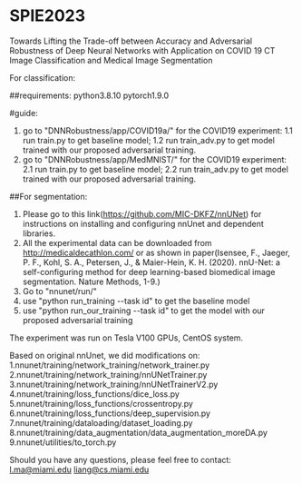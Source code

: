 # SPIE2023
Towards Lifting the Trade-off between Accuracy and Adversarial Robustness of Deep Neural Networks with Application on COVID 19 CT Image Classification and Medical Image Segmentation 

For classification:

##requirements:
python3.8.10
pytorch1.9.0


#guide:
1. go to "DNNRobustness/app/COVID19a/" for the COVID19 experiment:
1.1 run train.py to get baseline model;
1.2 run train_adv.py to get model trained with our proposed adversarial training.
2. go to "DNNRobustness/app/MedMNIST/" for the COVID19 experiment:
2.1 run train.py to get baseline model;
2.2 run train_adv.py to get model trained with our proposed adversarial training.

##For segmentation:

1. Please go to this link(https://github.com/MIC-DKFZ/nnUNet) for instructions on installing and configuring nnUnet and dependent libraries.
2. All the experimental data can be downloaded from http://medicaldecathlon.com/ or as shown in paper(Isensee, F., Jaeger, P. F., Kohl, S. A., Petersen, J., & Maier-Hein, K. H. (2020). nnU-Net: a self-configuring method 
for deep learning-based biomedical image segmentation. Nature Methods, 1-9.)
3. Go to "nnunet/run/"
4. use "python run_training --task id" to get the baseline model
5. use "python run_our_training --task id" to get the model with our proposed adversarial training

The experiment was run on Tesla V100 GPUs, CentOS system.

Based on original nnUnet, we did modifications on:
1.nnunet/training/network_training/network_trainer.py
2.nnunet/training/network_training/nnUNetTrainer.py
3.nnunet/training/network_training/nnUNetTrainerV2.py
4.nnunet/training/loss_functions/dice_loss.py
5.nnunet/training/loss_functions/crossentropy.py
6.nnunet/training/loss_functions/deep_supervision.py
7.nnunet/training/dataloading/dataset_loading.py
8.nnunet/training/data_augmentation/data_augmentation_moreDA.py
9.nnunet/utilities/to_torch.py


Should you have any questions, please feel free to contact:
l.ma@miami.edu
liang@cs.miami.edu
